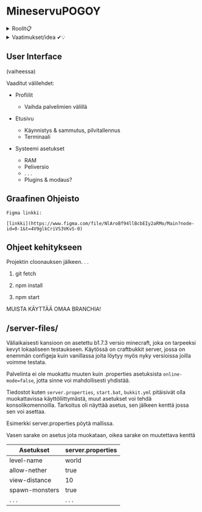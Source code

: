 # MineservuPOGOY

<details><summary>Roolit📋</summary>
<p>

#### Tiimin roolit

**Scrum Masterit:** Sisu, Roope

**Graphic Design:** Joona

**TBD:** Luca, Jeppe, Vilma


</p>
</details>

<details><summary>Vaatimukset/idea ✔💡</summary>
<p>

Ideana olisi tehä käyttöliittymä minecraft-serverille, josta voi käynnistää ja sammuttaa serverin, muokata configeja ja käyttää console terminaalia.
Käytetään Reactia, mahdollisesti erillisenä sovelluksena eikä vain nettisivuna.

Lisätään Reactin kylkeen Material UI: [linkki](https://mui.com/material-ui/getting-started/overview/)
</p>
</details>

## User Interface

(vaiheessa)

Vaaditut välilehdet:

- Profiilit
    - Vaihda palvelimien välillä

- Etusivu
    - Käynnistys & sammutus, pilvitallennus
    - Terminaali

- Systeemi asetukset
    - RAM
    - Peliversio
    - . . .
    - Plugins & modaus?

## Graafinen Ohjeisto

    Figma linkki: 
    
    [linkki](https://www.figma.com/file/NlAroBf94llBcbEIy2aRMo/Main?node-id=0-1&t=4V9glkCriVS3VKvS-0)

## Ohjeet kehitykseen

Projektin cloonauksen jälkeen. . .

1. git fetch

2. npm install

3. npm start

MUISTA KÄYTTÄÄ OMAA BRANCHIA!

## /server-files/

Väliaikaisesti kansioon on asetettu b1.7.3 versio minecraft, joka on tarpeeksi kevyt lokaaliseen testaukseen. Käytössä on craftbukkit server, jossa on enemmän configeja kuin vanillassa joita löytyy myös nyky versioissa joilla voimme testata.

Palvelinta ei ole muokattu muuten kuin .properties asetuksista `online-mode=false`, jotta sinne voi mahdollisesti yhdistää.

Tiedostot kuten `server.properties`, `start.bat`, `bukkit.yml` pitäisivät olla muokattavissa käyttöliittymästä, muut asetukset voi tehdä konsolikomennoilla. Tarkoitus oli näyttää asetus, sen jälkeen kenttä jossa sen voi asettaa.

Esimerkki server.properties pöytä mallissa.

Vasen sarake on asetus jota muokataan, oikea sarake on muutettava kenttä

| Asetukset | server.properties |
| --- | --- |
| level-name | world |
| allow-nether | true |
| view-distance | 10 |
| spawn-monsters | true |
| . . . | . . . |
